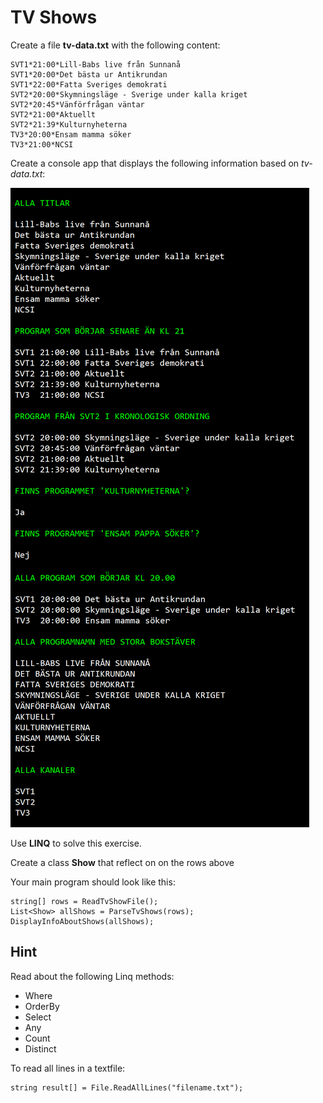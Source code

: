 ﻿# TV Shows

Create a file **tv-data.txt** with the following content:

	SVT1*21:00*Lill-Babs live från Sunnanå
	SVT1*20:00*Det bästa ur Antikrundan
	SVT1*22:00*Fatta Sveriges demokrati
	SVT2*20:00*Skymningsläge - Sverige under kalla kriget
	SVT2*20:45*Vänförfrågan väntar
	SVT2*21:00*Aktuellt
	SVT2*21:39*Kulturnyheterna
	TV3*20:00*Ensam mamma söker
	TV3*21:00*NCSI

Create a console app that displays the following information based on *tv-data.txt*:

![](tv-expected-result.png)

Use **LINQ** to solve this exercise.

Create a class **Show** that reflect on on the rows above

Your main program should look like this:

	string[] rows = ReadTvShowFile();
	List<Show> allShows = ParseTvShows(rows);
	DisplayInfoAboutShows(allShows);

## Hint

Read about the following Linq methods:
- Where
- OrderBy
- Select
- Any
- Count
- Distinct

To read all lines in a textfile:

	string result[] = File.ReadAllLines("filename.txt");